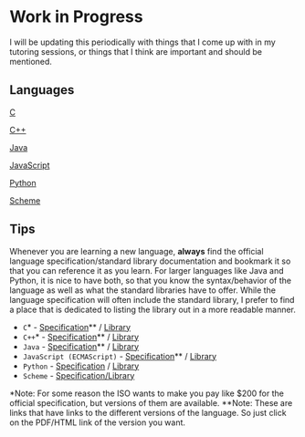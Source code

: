 # Work in Progress

I will be updating this periodically with things that I come up with in my tutoring sessions, or things that I think are important and should be mentioned.

## Languages

[C](https://github.com/Knights879/Tutoring/tree/main/C)

[C++](https://github.com/Knights879/Tutoring/tree/main/C%2B%2B)

[Java](https://github.com/Knights879/Tutoring/tree/main/Java)

[JavaScript](https://github.com/Knights879/Tutoring/tree/main/JavaScript)

[Python](https://github.com/Knights879/Tutoring/tree/main/Python)

[Scheme](https://github.com/Knights879/Tutoring/tree/main/Scheme)

## Tips

Whenever you are learning a new language, **always** find the official language specification/standard library documentation and bookmark it so that you can reference it as you learn. For larger languages like Java and Python, it is nice to have both, so that you know the syntax/behavior of the language as well as what the standard libraries have to offer. While the language specification will often include the standard library, I prefer to find a place that is dedicated to listing the library out in a more readable manner.

- `C`* - [Specification](https://www.iso-9899.info/wiki/The_Standard)** / [Library](https://cplusplus.com/reference/clibrary/)
- `C++`* - [Specification](https://www.open-std.org/jtc1/sc22/wg21/docs/standards)** / [Library](https://cplusplus.com/reference/)
- `Java` - [Specification](https://docs.oracle.com/javase/specs/index.html)** / [Library](https://docs.oracle.com/en/java/javase/24/docs/api/java.base/module-summary.html)
- `JavaScript (ECMAScript)` - [Specification](https://ecma-international.org/publications-and-standards/standards/ecma-262/)** / [Library](https://developer.mozilla.org/en-US/docs/Web/JavaScript/Reference/Global_Objects)
- `Python` - [Specification](https://docs.python.org/3/reference/index.html#reference-index) / [Library](https://docs.python.org/3/library/index.html#library-index)
- `Scheme` - [Specification/Library](https://standards.scheme.org/)

*Note: For some reason the ISO wants to make you pay like $200 for the official specification, but versions of them are available.
**Note: These are links that have links to the different versions of the language. So just click on the PDF/HTML link of the version you want.
